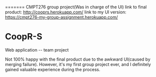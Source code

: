 
=======
CMPT276 group project(Was in charge of the UI)
link to final product: http://cooprs.herokuapp.com/
link to my UI version: https://cmpt276-my-group-assignment.herokuapp.com/

# CoopR-S
Web application -- team project

Not 100% happy with the final product due to the awkward UI(caused by merging failure).
However, it's my first group project ever, and I definitely gained valuable experience during the process.

